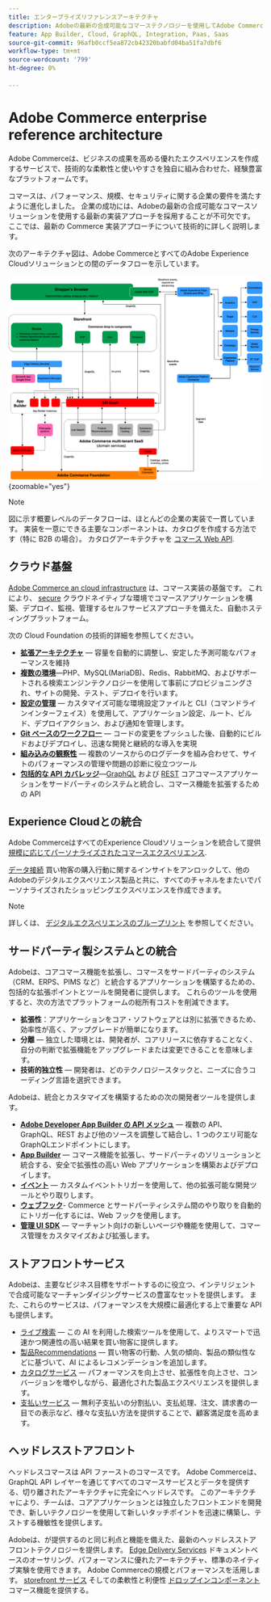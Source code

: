 ```yaml
---
title: エンタープライズリファレンスアーキテクチャ
description: Adobeの最新の合成可能なコマーステクノロジーを使用してAdobe Commerceを実装する方法を説明します。
feature: App Builder, Cloud, GraphQL, Integration, Paas, Saas
source-git-commit: 96afb0ccf5ea872cb42320babfd04ba51fa7dbf6
workflow-type: tm+mt
source-wordcount: '799'
ht-degree: 0%

---
```



# Adobe Commerce enterprise reference architecture

Adobe Commerceは、ビジネスの成果を高める優れたエクスペリエンスを作成するサービスで、技術的な柔軟性と使いやすさを独自に組み合わせた、経験豊富なプラットフォームです。

コマースは、パフォーマンス、規模、セキュリティに関する企業の要件を満たすように進化しました。 企業の成功には、Adobeの最新の合成可能なコマースソリューションを使用する最新の実装アプローチを採用することが不可欠です。 ここでは、最新の Commerce 実装アプローチについて技術的に詳しく説明します。

次のアーキテクチャ図は、Adobe CommerceとすべてのAdobe Experience Cloudソリューションとの間のデータフローを示しています。

![Adobe CommerceがExperience Cloudソリューションに接続する方法を示すアーキテクチャ図](../../assets/playbooks/commerce-architecture-v2.svg){zoomable=&quot;yes&quot;}

>[!NOTE]
>
>図に示す概要レベルのデータフローは、ほとんどの企業の実装で一貫しています。 実装を一意にできる主要なコンポーネントは、カタログを作成する方法です（特に B2B の場合）。 カタログアーキテクチャを [コマース Web API](https://developer.adobe.com/commerce/webapi/get-started/).

## クラウド基盤

[Adobe Commerce an cloud infrastructure](https://experienceleague.adobe.com/en/docs/commerce-cloud-service/user-guide/overview) は、コマース実装の基盤です。 これにより、 [secure](../../security-and-compliance/shared-responsibility.md) クラウドネイティブな環境でコマースアプリケーションを構築、デプロイ、監視、管理するセルフサービスアプローチを備えた、自動ホスティングプラットフォーム。

次の Cloud Foundation の技術的詳細を参照してください。

- [**拡張アーキテクチャ**](https://experienceleague.adobe.com/en/docs/commerce-cloud-service/user-guide/architecture/scaled-architecture) — 容量を自動的に調整し、安定した予測可能なパフォーマンスを維持
- [**複数の環境**](https://experienceleague.adobe.com/en/docs/commerce-cloud-service/user-guide/architecture/pro-architecture)—PHP、MySQL(MariaDB)、Redis、RabbitMQ、およびサポートされる検索エンジンテクノロジーを使用して事前にプロビジョニングされ、サイトの開発、テスト、デプロイを行います。
- [**設定の管理**](https://experienceleague.adobe.com/en/docs/commerce-cloud-service/user-guide/configure/overview) — カスタマイズ可能な環境設定ファイルと CLI（コマンドラインインターフェイス）を使用して、アプリケーション設定、ルート、ビルド、デプロイアクション、および通知を管理します。
- [**Git ベースのワークフロー**](https://experienceleague.adobe.com/en/docs/commerce-cloud-service/user-guide/architecture/pro-develop-deploy-workflow) — コードの変更をプッシュした後、自動的にビルドおよびデプロイし、迅速な開発と継続的な導入を実現
- [**組み込みの観察性**](https://experienceleague.adobe.com/en/docs/commerce-cloud-service/user-guide/monitor/performance) — 複数のソースからのログデータを組み合わせて、サイトのパフォーマンスの管理や問題の診断に役立つツール
- [**包括的な API カバレッジ**](https://developer.adobe.com/commerce/webapi/get-started/)—[GraphQL](https://developer.adobe.com/commerce/webapi/graphql/) および [REST](https://developer.adobe.com/commerce/webapi/rest) コアコマースアプリケーションをサードパーティのシステムと統合し、コマース機能を拡張するための API

## Experience Cloudとの統合

Adobe CommerceはすべてのExperience Cloudソリューションを統合して提供 [規模に応じてパーソナライズされたコマースエクスペリエンス](https://experienceleague.adobe.com/en/docs/commerce-admin/customers/customers-menu/personalize-scale#customers-menu).

[データ接続](https://experienceleague.adobe.com/en/docs/commerce-merchant-services/data-connection/overview) 買い物客の購入行動に関するインサイトをアンロックして、他のAdobeのデジタルエクスペリエンス製品と共に、すべてのチャネルをまたいでパーソナライズされたショッピングエクスペリエンスを作成できます。

>[!NOTE]
>
>詳しくは、 [デジタルエクスペリエンスのブループリント](https://experienceleague.adobe.com/en/docs/blueprints-learn/architecture/overview) を参照してください。


## サードパーティ製システムとの統合

Adobeは、コアコマース機能を拡張し、コマースをサードパーティのシステム（CRM、ERPS、PIMS など）と統合するアプリケーションを構築するための、包括的な拡張ポイントとツールを開発者に提供します。 これらのツールを使用すると、次の方法でプラットフォームの総所有コストを削減できます。

- **拡張性**：アプリケーションをコア・ソフトウェアとは別に拡張できるため、効率性が高く、アップグレードが簡単になります。
- **分離** — 独立した環境とは、開発者が、コアリリースに依存することなく、自分の判断で拡張機能をアップグレードまたは変更できることを意味します。
- **技術的独立性** — 開発者は、どのテクノロジースタックと、ニーズに合うコーディング言語を選択できます。

Adobeは、統合とカスタマイズを構築するための次の開発者ツールを提供します。

- [**Adobe Developer App Builder の API メッシュ**](https://developer.adobe.com/graphql-mesh-gateway/) — 複数の API、GraphQL、REST および他のソースを調整して結合し、1 つのクエリ可能なGraphQLエンドポイントにします。
- [**App Builder**](https://developer.adobe.com/app-builder/docs/overview/) — コマース機能を拡張し、サードパーティのソリューションと統合する、安全で拡張性の高い Web アプリケーションを構築およびデプロイします。
- [**イベント**](https://developer.adobe.com/commerce/extensibility/events/) — カスタムイベントトリガーを使用して、他の拡張可能な開発ツールとやり取りします。
- [**ウェブフック**](https://developer.adobe.com/commerce/extensibility/webhooks/)- Commerce とサードパーティシステム間のやり取りを自動的にトリガー化するには、Web フックを使用します。
- [**管理 UI SDK**](https://developer.adobe.com/commerce/extensibility/admin-ui-sdk/) — マーチャント向けの新しいページや機能を使用して、コマース管理をカスタマイズおよび拡張します。

## ストアフロントサービス

Adobeは、主要なビジネス目標をサポートするのに役立つ、インテリジェントで合成可能なマーチャンダイジングサービスの豊富なセットを提供します。 また、これらのサービスは、パフォーマンスを大規模に最適化する上で重要な API も提供します。

- [ライブ検索](https://experienceleague.adobe.com/en/docs/commerce-merchant-services/live-search/overview) — この AI を利用した検索ツールを使用して、よりスマートで迅速かつ関連性の高い結果を買い物客に提供します。
- [製品Recommendations](https://experienceleague.adobe.com/en/docs/commerce-merchant-services/product-recommendations/overview) — 買い物客の行動、人気の傾向、製品の類似性などに基づいて、AI によるレコメンデーションを追加します。
- [カタログサービス](https://experienceleague.adobe.com/en/docs/commerce-merchant-services/catalog-service/guide-overview) — パフォーマンスを向上させ、拡張性を向上させ、コンバージョンを増やしながら、最適化された製品エクスペリエンスを提供します。
- [支払いサービス](https://experienceleague.adobe.com/en/docs/commerce-merchant-services/payment-services/guide-overview) — 無利子支払いの分割払い、支払処理、注文、請求書の一目での表示など、様々な支払い方法を提供することで、顧客満足度を高めます。

## ヘッドレスストアフロント

ヘッドレスコマースは API ファーストのコマースです。 Adobe Commerceは、GraphQL API レイヤーを通じてすべてのコマースサービスとデータを提供する、切り離されたアーキテクチャに完全にヘッドレスです。 このアーキテクチャにより、チームは、コアアプリケーションとは独立したフロントエンドを開発でき、新しいテクノロジーを使用して新しいタッチポイントを迅速に構築し、テストする機敏性を提供します。

Adobeは、が提供するのと同じ利点と機能を備えた、最新のヘッドレスストアフロントテクノロジーを提供します。 [Edge Delivery Services](https://www.aem.live/home) ドキュメントベースのオーサリング、パフォーマンスに優れたアーキテクチャ、標準のネイティブ実験を使用できます。 Adobe Commerceの規模とパフォーマンスを活用します。 [storefront サービス](#storefront-services) そしての柔軟性と利便性 [ドロップインコンポーネント](https://experienceleague.adobe.com/developer/commerce/storefront/) コマース機能を提供する。
